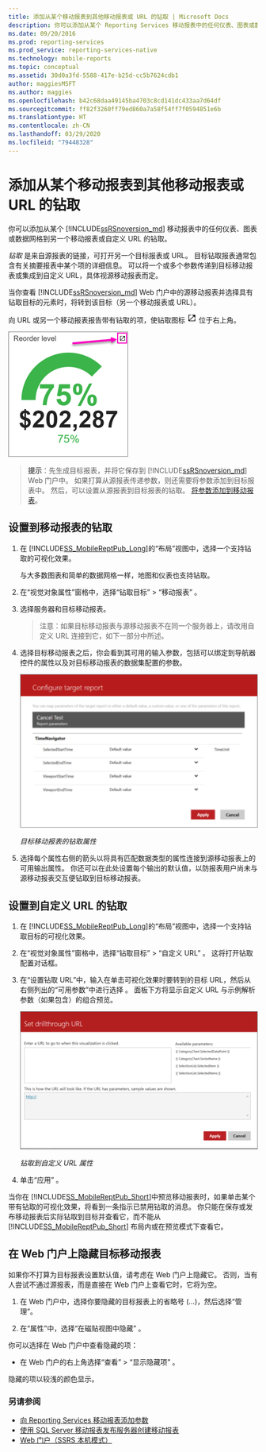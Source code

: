 ```yaml
---
title: 添加从某个移动报表到其他移动报表或 URL 的钻取 | Microsoft Docs
description: 你可以添加从某个 Reporting Services 移动报表中的任何仪表、图表或数据网格到另一个移动报表或自定义 URL 的钻取。
ms.date: 09/20/2016
ms.prod: reporting-services
ms.prod_service: reporting-services-native
ms.technology: mobile-reports
ms.topic: conceptual
ms.assetid: 30d0a3fd-5588-417e-b25d-cc5b7624cdb1
author: maggiesMSFT
ms.author: maggies
ms.openlocfilehash: b42c68daa49145ba4703c8cd141dc433aa7d64df
ms.sourcegitcommit: ff82f3260ff79ed860a7a58f54ff7f0594851e6b
ms.translationtype: HT
ms.contentlocale: zh-CN
ms.lasthandoff: 03/29/2020
ms.locfileid: "79448328"
---
```

# <a name="add-drillthrough-from-a-mobile-report-to-other-mobile-reports-or-urls"></a>添加从某个移动报表到其他移动报表或 URL 的钻取
你可以添加从某个 [!INCLUDE[ssRSnoversion_md](../../includes/ssrsnoversion-md.md)] 移动报表中的任何仪表、图表或数据网格到另一个移动报表或自定义 URL 的钻取。 

*钻取*  是来自源报表的链接，可打开另一个目标报表或 URL。 目标钻取报表通常包含有关摘要报表中某个项的详细信息。 可以将一个或多个参数传递到目标移动报表或集成到自定义 URL，具体视源移动报表而定。  
  
当你查看 [!INCLUDE[ssRSnoversion_md](../../includes/ssrsnoversion-md.md)] Web 门户中的源移动报表并选择具有钻取目标的元素时，将转到该目标（另一个移动报表或 URL）。  

向 URL 或另一个移动报表报告带有钻取的项，使钻取图标 ![mobile-report-drill-through-icon](../../reporting-services/mobile-reports/media/mobile-report-drill-through-icon.png) 位于右上角。

![mobile-report-gauge-drill-through](../../reporting-services/mobile-reports/media/mobile-report-gauge-drill-through.png) 

>**提示**：先生成目标报表，并将它保存到 [!INCLUDE[ssRSnoversion_md](../../includes/ssrsnoversion-md.md)] Web 门户中。 如果打算从源报表传递参数，则还需要将参数添加到目标报表中。 然后，可以设置从源报表到目标报表的钻取。 [将参数添加到移动报表](../../reporting-services/mobile-reports/add-parameters-to-a-mobile-report-reporting-services.md)。
 
## <a name="set-up-drillthrough-to-a-mobile-report"></a>设置到移动报表的钻取  

1. 在 [!INCLUDE[SS_MobileReptPub_Long](../../includes/ss-mobilereptpub-long.md)]的“布局”视图中，选择一个支持钻取的可视化效果。   

   与大多数图表和简单的数据网格一样，地图和仪表也支持钻取。
   
2. 在“视觉对象属性”窗格中，选择“钻取目标” > “移动报表”    。  
3. 选择服务器和目标移动报表。  

   >注意：如果目标移动报表与源移动报表不在同一个服务器上，请改用自定义 URL 连接到它，如下一部分中所述。  
 
4. 选择目标移动报表之后，你会看到其可用的输入参数，包括可以绑定到导航器控件的属性以及对目标移动报表的数据集配置的参数。  

   ![mobile-report-drillthrough-target](../../reporting-services/mobile-reports/media/mobile-report-drillthrough-target.PNG)
   
   *目标移动报表的钻取属性*  
  
5. 选择每个属性右侧的箭头以将具有匹配数据类型的属性连接到源移动报表上的可用输出属性。 你还可以在此处设置每个输出的默认值，以防报表用户尚未与源移动报表交互便钻取到目标移动报表。  
  
## <a name="set-up-a-drillthrough-to-a-custom-url"></a>设置到自定义 URL 的钻取  
  
1. 在 [!INCLUDE[SS_MobileReptPub_Long](../../includes/ss-mobilereptpub-long.md)]的“布局”视图中，选择一个支持钻取目标的可视化效果。    
2. 在“视觉对象属性”窗格中，选择“钻取目标” > “自定义 URL”    。  这将打开钻取配置对话框。  
  
3. 在“设置钻取 URL”中，输入在单击可视化效果时要转到的目标 URL，然后从右侧列出的“可用参数”中进行选择   。 面板下方将显示自定义 URL 与示例解析参数（如果包含）的组合预览。  
  
   ![mobile-report-drillthrough-url](../../reporting-services/mobile-reports/media/mobile-report-drillthrough-url.PNG)
  
   *钻取到自定义 URL 属性*  
  
4. 单击“应用”  。  

  
当你在 [!INCLUDE[SS_MobileReptPub_Short](../../includes/ss-mobilereptpub-short.md)]中预览移动报表时，如果单击某个带有钻取的可视化效果，将看到一条指示已禁用钻取的消息。 你只能在保存或发布移动报表后实际钻取到目标并查看它，而不能从 [!INCLUDE[SS_MobileReptPub_Short](../../includes/ss-mobilereptpub-short.md)] 布局内或在预览模式下查看它。  

## <a name="hide-a-target-mobile-report-on-the-web-portal"></a>在 Web 门户上隐藏目标移动报表
如果你不打算为目标报表设置默认值，请考虑在 Web 门户上隐藏它。 否则，当有人尝试不通过源报表，而是直接在 Web 门户上查看它时，它将为空。

1. 在 Web 门户中，选择你要隐藏的目标报表上的省略号 (...)，然后选择“管理”。

2. 在“属性”中，选择“在磁贴视图中隐藏”   。

你可以选择在 Web 门户中查看隐藏的项： 

* 在 Web 门户的右上角选择“查看” > “显示隐藏项”   。 

隐藏的项以较浅的颜色显示。
    
### <a name="see-also"></a>另请参阅  
 
* [向 Reporting Services 移动报表添加参数](../../reporting-services/mobile-reports/add-parameters-to-a-mobile-report-reporting-services.md)
* [使用 SQL Server 移动报表发布服务器创建移动报表](../../reporting-services/mobile-reports/create-mobile-reports-with-sql-server-mobile-report-publisher.md) 
* [Web 门户（SSRS 本机模式）](../../reporting-services/web-portal-ssrs-native-mode.md)

